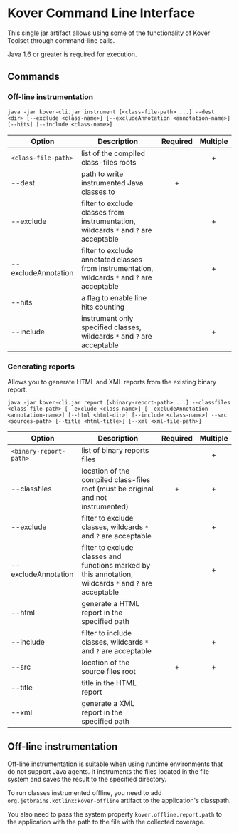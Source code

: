 # Kover Command Line Interface

This single jar artifact allows using some of the functionality of Kover Toolset through command-line calls.

Java 1.6 or greater is required for execution.

## Commands

### Off-line instrumentation

`java -jar kover-cli.jar instrument [<class-file-path> ...] --dest <dir> [--exclude <class-name>] [--excludeAnnotation <annotation-name>] [--hits] [--include <class-name>]`

| Option                                | Description                                                                                    | Required | Multiple |
|---------------------------------------|------------------------------------------------------------------------------------------------|:--------:|:--------:|
| `<class-file-path>`                   | list of the compiled class-files roots                                                         |          |    +     |
| --dest <dir>                          | path to write instrumented Java classes to                                                     |    +     |          |
| --exclude <class-name>                | filter to exclude classes from instrumentation, wildcards `*` and `?` are acceptable           |          |    +     |
| --excludeAnnotation <annotation-name> | filter to exclude annotated classes from instrumentation, wildcards `*` and `?` are acceptable |          |    +     |
| --hits                                | a flag to enable line hits counting                                                            |          |          |
| --include <class-name>                | instrument only specified classes, wildcards `*` and `?` are acceptable                        |          |    +     |

### Generating reports
Allows you to generate HTML and XML reports from the existing binary report.

`java -jar kover-cli.jar report [<binary-report-path> ...] --classfiles <class-file-path> [--exclude <class-name>] [--excludeAnnotation <annotation-name>] [--html <html-dir>] [--include <class-name>] --src <sources-path> [--title <html-title>] [--xml <xml-file-path>]`

| Option                                | Description                                                                                             | Required | Multiple |
|---------------------------------------|---------------------------------------------------------------------------------------------------------|:--------:|:--------:|
| `<binary-report-path>`                | list of binary reports files                                                                            |          |    +     |
| --classfiles <class-file-path>        | location of the compiled class-files root (must be original and not instrumented)                       |    +     |    +     |
| --exclude <class-name>                | filter to exclude classes, wildcards `*` and `?` are acceptable                                         |          |    +     |
| --excludeAnnotation <annotation-name> | filter to exclude classes and functions marked by this annotation, wildcards `*` and `?` are acceptable |          |    +     |
| --html <html-dir>                     | generate a HTML report in the specified path                                                            |          |          |
| --include <class-name>                | filter to include classes, wildcards `*` and `?` are acceptable                                         |          |    +     |
| --src <sources-path>                  | location of the source files root                                                                       |    +     |    +     |
| --title <html-title>                  | title in the HTML report                                                                                |          |          |
| --xml <xml-file-path>                 | generate a XML report in the specified path                                                             |          |          |

## Off-line instrumentation

Off-line instrumentation is suitable when using runtime environments that do not support Java agents.
It instruments the files located in the file system and saves the result to the specified directory.

To run classes instrumented offline, you need to add `org.jetbrains.kotlinx:kover-offline` artifact to the application's classpath.

You also need to pass the system property `kover.offline.report.path` to the application with the path to the file with the collected coverage.
